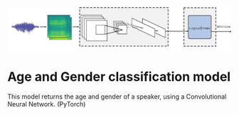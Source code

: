 ![icon](CNN.jpeg)
# Age and Gender classification model
This model returns the age and gender of a speaker, using a Convolutional Neural Network. (PyTorch)

